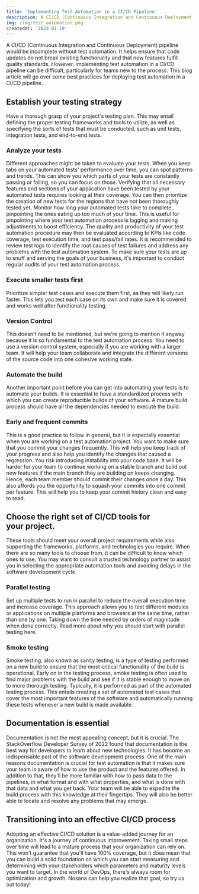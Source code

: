 ```yaml
---
title: 'Implementing Test Automation in a CI/CD Pipeline'
description: A CI/CD (Continuous Integration and Continuous Deployment) pipeline would be incomplete without test automation.
img: /img/test_automation.png
createdAt: '2023-01-19'
---
```

A CI/CD (Continuous Integration and Continuous Deployment) pipeline would be incomplete without test automation. It helps ensure that code updates do not break existing functionality and that new features fulfill quality standards. However, implementing test automation in a CI/CD pipeline can be difficult, particularly for teams new to the process. This blog article will go over some best practices for deploying test automation in a CI/CD pipeline.

## Establish your testing strategy

Have a thorough grasp of your project's testing plan. This may entail defining the proper testing frameworks and tools to utilize, as well as specifying the sorts of tests that must be conducted, such as unit tests, integration tests, and end-to-end tests.

### Analyze your tests

Different approaches might be taken to evaluate your tests. When you keep tabs on your automated tests' performance over time, you can spot patterns and trends. This can show you which parts of your tests are constantly passing or failing, so you can focus on those. Verifying that all necessary features and sections of your application have been tested by your automated tests requires looking at their coverage. You can then prioritize the creation of new tests for the regions that have not been thoroughly tested yet. Monitor how long your automated tests take to complete, pinpointing the ones eating up too much of your time. This is useful for pinpointing where your test automation process is lagging and making adjustments to boost efficiency. The quality and productivity of your test automation procedure may then be evaluated according to KPIs like code coverage, test execution time, and test pass/fail rates. It is recommended to review test logs to identify the root causes of test failures and address any problems with the test automation system. To make sure your tests are up to snuff and serving the goals of your business, it's important to conduct regular audits of your test automation process.

### Execute smaller tests first

Prioritize simpler test cases and execute them first, as they will likely run faster. This lets you test each case on its own and make sure it is covered and works well after functionality testing.

### Version Control

This doesn't need to be mentioned, but we're going to mention it anyway because it is so fundamental to the test automation process. You need to use a version control system, especially if you are working with a larger team. It will help your team collaborate and integrate the different versions of the source code into one cohesive working state.

### Automate the build

Another important point before you can get into automating your tests is to automate your builds. It is essential to have a standardized process with which you can create reproducible builds of your software. A mature build process should have all the dependencies needed to execute the build.

### Early and frequent commits

This is a good practice to follow in general, but it is especially essential when you are working on a test automation project. You want to make sure that you commit your changes frequently. This will help you keep track of your progress and also help you identify the changes that caused a regression. You risk introducing instability into your code base. It will be harder for your team to continue working on a stable branch and build out new features if the main branch they are building on keeps changing. Hence, each team member should commit their changes once a day. This also affords you the opportunity to squash your commits into one commit per feature. This will help you to keep your commit history clean and easy to read.

## Choose the right set of CI/CD tools for your project. 

These tools should meet your overall project requirements while also supporting the frameworks, platforms, and technologies you require. When there are so many tools to choose from, it can be difficult to know which ones to use. You may want to consult a trusted technology partner to assist you in selecting the appropriate automation tools and avoiding delays in the software development cycle.

### Parallel testing

Set up multiple tests to run in parallel to reduce the overall execution time and increase coverage. This approach allows you to test different modules or applications on multiple platforms and browsers at the same time, rather than one by one. Taking down the time needed by orders of magnitude when done correctly.
Read more about why you should start with parallel testing here. 
### Smoke testing

Smoke testing, also known as sanity testing, is a type of testing performed on a new build to ensure that the most critical functionality of the build is operational. Early on in the testing process, smoke testing is often used to find major problems with the build and see if it is stable enough to move on to more thorough testing. Typically, it is performed as part of the automated testing process. This entails creating a set of automated test cases that cover the most important features of the software and automatically running these tests whenever a new build is made available.

## Documentation is essential

Documentation is not the most appealing concept, but it is crucial. The StackOverflow Developer Survey of 2022 found that documentation is the best way for developers to learn about new technologies. It has become an indispensable part of the software development process.
One of the main reasons documentation is crucial for test automation is that it makes sure your team is aware of how to use the product and the features offered. In addition to that, they'll be more familiar with how to pass data to the pipelines, in what format and with what properties, and what is done with that data and what you get back. Your team will be able to expedite the build process with this knowledge at their fingertips. They will also be better able to locate and resolve any problems that may emerge.

## Transitioning into an effective CI/CD process

Adopting an effective CI/CD solution is a value-added journey for an organization. It's a journey of continuous improvement. Taking small steps over time will lead to a mature process that your organization can rely on. This won't guarantee that you'll have 100% coverage, but it does mean that you can build a solid foundation on which you can start measuring and determining with your stakeholders which parameters and maturity levels you want to target. In the world of DevOps, there's always room for optimization and growth. Nosana can help you realize that goal, so try us out today!